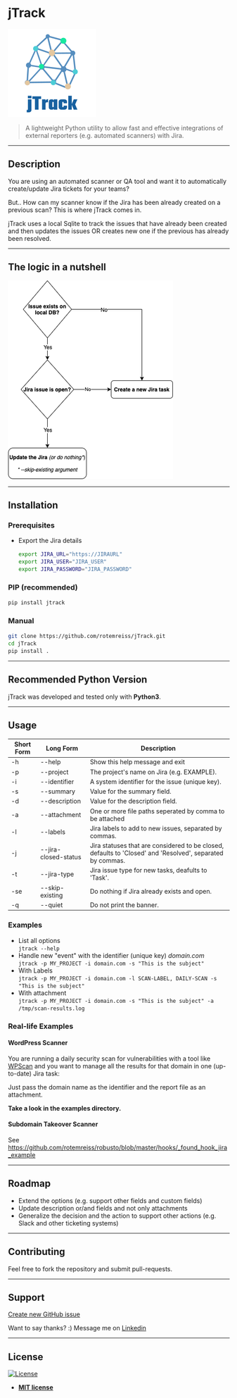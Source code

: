 # jTrack
![](images/logo.png)

> A lightweight Python utility to allow fast and effective integrations of external reporters (e.g. automated scanners)
> with Jira.

---

## Description
You are using an automated scanner or QA tool and want it to automatically create/update Jira tickets for your teams?

But.. How can my scanner know if the Jira has been already created on a previous scan?
This is where jTrack comes in.

jTrack uses a local Sqlite to track the issues that have already been created and then updates the issues OR creates new one if the previous has already been resolved.

---

## The logic in a nutshell
![](images/logic.png)

---

## Installation
### Prerequisites
- Export the Jira details
  ```bash
  export JIRA_URL="https://JIRAURL"
  export JIRA_USER="JIRA_USER"
  export JIRA_PASSWORD="JIRA_PASSWORD"
  ```

### PIP (recommended)
```bash
pip install jtrack
```

### Manual
```bash
git clone https://github.com/rotemreiss/jTrack.git
cd jTrack
pip install .
```



---

## Recommended Python Version
jTrack was developed and tested only with __Python3__.

---

## Usage

Short Form    | Long Form            | Description
------------- | -------------------- |-------------
-h            | --help               | Show this help message and exit
-p            | --project            | The project's name on Jira (e.g. EXAMPLE).
-i            | --identifier         | A system identifier for the issue (unique key).
-s            | --summary            | Value for the summary field.
-d            | --description        | Value for the description field.
-a            | --attachment         | One or more file paths seperated by comma to be attached
-l            | --labels             | Jira labels to add to new issues, separated by commas.
-j            | --jira-closed-status | Jira statuses that are considered to be closed, defaults to 'Closed' and 'Resolved', separated by commas. 
-t            | --jira-type          | Jira issue type for new tasks, deafults to 'Task'.
-se           | --skip-existing      | Do nothing if Jira already exists and open.
-q           | --quiet      | Do not print the banner.

### Examples
- List all options\
  ```jtrack --help```
- Handle new "event" with the identifier (unique key) *domain.com*\
  ```jtrack -p MY_PROJECT -i domain.com -s "This is the subject"```
- With Labels\
  ```jtrack -p MY_PROJECT -i domain.com -l SCAN-LABEL, DAILY-SCAN -s "This is the subject"```
- With attachment\
  ```jtrack -p MY_PROJECT -i domain.com -s "This is the subject" -a /tmp/scan-results.log```

### Real-life Examples
#### WordPress Scanner
You are running a daily security scan for vulnerabilities with a tool like [WPScan][wpscan] and you want to manage all
the results for that domain in one (up-to-date) Jira task:

Just pass the domain name as the identifier and the report file as an attachment.

**Take a look in the examples directory.** 

#### Subdomain Takeover Scanner
See https://github.com/rotemreiss/robusto/blob/master/hooks/_found_hook_jira_example

---
## Roadmap
- Extend the options (e.g. support other fields and custom fields)
- Update description or/and fields and not only attachments
- Generalize the decision and the action to support other actions (e.g. Slack and other ticketing systems)

---
## Contributing
Feel free to fork the repository and submit pull-requests.

---

## Support

[Create new GitHub issue][newissue]

Want to say thanks? :) Message me on <a href="https://www.linkedin.com/in/reissr" target="_blank">Linkedin</a>


---

## License

[![License](http://img.shields.io/:license-mit-blue.svg?style=flat-square)](http://badges.mit-license.org)

- **[MIT license](http://opensource.org/licenses/mit-license.php)**

<!-- Markdown helper -->
[wpscan]: https://wpscan.org/
[newissue]: https://github.com/rotemreiss/jTrack/issues/new
